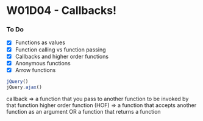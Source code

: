 # W01D04 - Callbacks!

### To Do
- [x] Functions as values
- [x] Function calling vs function passing
- [x] Callbacks and higher order functions
- [x] Anonymous functions
- [x] Arrow functions

```js
jQuery()
jQuery.ajax()
```

callback => a function that you pass to another function to be invoked by that function
higher order function (HOF) => a function that accepts another function as an argument OR a function that returns a function






















